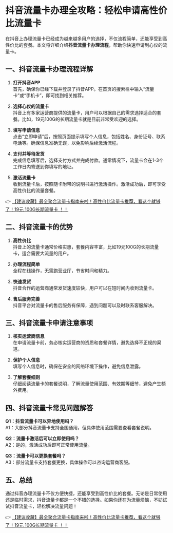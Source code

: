 # 抖音流量卡办理全攻略：轻松申请高性价比流量卡

在抖音上办理流量卡已经成为越来越多用户的选择，不仅流程简单，还能享受到高性价比的套餐。本文将详细介绍**抖音流量卡办理流程**，帮助你快速申请到心仪的流量卡。

## 一、抖音流量卡办理流程详解

1. **打开抖音APP**  
   首先，确保你已经下载并登录了抖音APP。在首页的搜索栏中输入“流量卡”或“手机卡”，即可找到相关推荐。

2. **选择心仪的流量卡**  
   抖音上有多家运营商提供的流量卡，用户可以根据自己的需求选择适合的套餐。比如，19元100G的长期流量卡就是目前非常受欢迎的选择。

3. **填写申请信息**  
   点击“立即申请”后，按照页面提示填写个人信息，包括姓名、身份证号、联系电话等。确保信息准确无误，以免影响后续激活流程。

4. **支付并等待发货**  
   完成信息填写后，选择支付方式并完成付款。通常情况下，流量卡会在1-3个工作日内寄送到你填写的地址。

5. **激活流量卡**  
   收到流量卡后，按照随卡附带的说明书进行激活操作。激活成功后，即可享受高性价比的流量套餐。

👉 [【建议收藏】最全聚合流量卡指南来啦！高性价比流量卡推荐，看这个就够了！19元 100G长期流量卡 ！！](https://bit.ly/Liuliangka)

## 二、抖音流量卡的优势

1. **高性价比**  
   抖音上的流量卡通常价格实惠，套餐内容丰富，比如19元100G的长期流量卡，适合需要大流量的用户。

2. **办理流程简单**  
   全程在线操作，无需跑营业厅，节省时间和精力。

3. **快速发货**  
   抖音合作的运营商通常发货速度较快，用户可以在短时间内收到流量卡。

4. **售后服务完善**  
   抖音平台对流量卡的售后服务有保障，遇到问题可以及时联系客服解决。

## 三、抖音流量卡申请注意事项

1. **核实运营商信息**  
   在申请流量卡前，务必核实运营商的资质和套餐详情，避免选择不正规的渠道。

2. **保护个人信息**  
   填写个人信息时，确保在安全的网络环境下操作，避免信息泄露。

3. **了解套餐细则**  
   仔细阅读流量卡的套餐说明，了解流量使用范围、有效期等细节，避免产生额外费用。

## 四、抖音流量卡常见问题解答

**Q1：抖音流量卡可以异地使用吗？**  
A1：大部分抖音流量卡支持全国通用，但具体使用范围需要查看套餐说明。

**Q2：流量卡激活后可以立即使用吗？**  
A2：是的，激活成功后即可正常使用流量。

**Q3：流量卡可以更换套餐吗？**  
A3：部分流量卡支持套餐更换，具体操作可以咨询运营商客服。

## 五、总结

通过抖音办理流量卡不仅方便快捷，还能享受到高性价比的套餐。无论是日常使用还是临时需求，抖音流量卡都是一个不错的选择。如果你还在为流量烦恼，不妨试试抖音流量卡，轻松解决流量问题！

👉 [【建议收藏】最全聚合流量卡指南来啦！高性价比流量卡推荐，看这个就够了！19元 100G长期流量卡 ！！](https://bit.ly/Liuliangka)